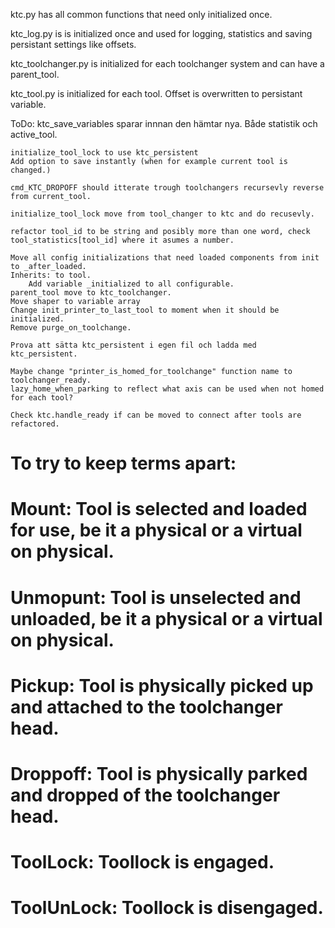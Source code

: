 ktc.py has all common functions that need only initialized once.

ktc_log.py is is initialized once and used for logging, statistics and saving persistant settings like offsets.

ktc_toolchanger.py is initialized for each toolchanger system and can have a parent_tool.

ktc_tool.py is initialized for each tool.
    Offset is overwritten to persistant variable.




ToDo:
    ktc_save_variables sparar innnan den hämtar nya. Både statistik och active_tool.

    initialize_tool_lock to use ktc_persistent
    Add option to save instantly (when for example current tool is changed.)

    cmd_KTC_DROPOFF should itterate trough toolchangers recursevly reverse from current_tool.

    initialize_tool_lock move from tool_changer to ktc and do recusevly.

    refactor tool_id to be string and posibly more than one word, check tool_statistics[tool_id] where it asumes a number.

    Move all config initializations that need loaded components from init to _after_loaded.
    Inherits: to tool.
        Add variable _initialized to all configurable.
    parent_tool move to ktc_toolchanger.
    Move shaper to variable array
    Change init_printer_to_last_tool to moment when it should be initialized.
    Remove purge_on_toolchange.

    Prova att sätta ktc_persistent i egen fil och ladda med ktc_persistent.

    Maybe change "printer_is_homed_for_toolchange" function name to toolchanger_ready.
    lazy_home_when_parking to reflect what axis can be used when not homed for each tool?

    Check ktc.handle_ready if can be moved to connect after tools are refactored.


# To try to keep terms apart:
# Mount: Tool is selected and loaded for use, be it a physical or a virtual on physical.
# Unmopunt: Tool is unselected and unloaded, be it a physical or a virtual on physical.
# Pickup: Tool is physically picked up and attached to the toolchanger head.
# Droppoff: Tool is physically parked and dropped of the toolchanger head.
# ToolLock: Toollock is engaged.
# ToolUnLock: Toollock is disengaged.

